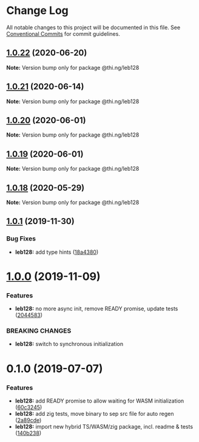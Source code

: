 # Change Log

All notable changes to this project will be documented in this file.
See [Conventional Commits](https://conventionalcommits.org) for commit guidelines.

## [1.0.22](https://github.com/thi-ng/umbrella/compare/@thi.ng/leb128@1.0.21...@thi.ng/leb128@1.0.22) (2020-06-20)

**Note:** Version bump only for package @thi.ng/leb128





## [1.0.21](https://github.com/thi-ng/umbrella/compare/@thi.ng/leb128@1.0.20...@thi.ng/leb128@1.0.21) (2020-06-14)

**Note:** Version bump only for package @thi.ng/leb128





## [1.0.20](https://github.com/thi-ng/umbrella/compare/@thi.ng/leb128@1.0.19...@thi.ng/leb128@1.0.20) (2020-06-01)

**Note:** Version bump only for package @thi.ng/leb128





## [1.0.19](https://github.com/thi-ng/umbrella/compare/@thi.ng/leb128@1.0.18...@thi.ng/leb128@1.0.19) (2020-06-01)

**Note:** Version bump only for package @thi.ng/leb128





## [1.0.18](https://github.com/thi-ng/umbrella/compare/@thi.ng/leb128@1.0.17...@thi.ng/leb128@1.0.18) (2020-05-29)

**Note:** Version bump only for package @thi.ng/leb128





## [1.0.1](https://github.com/thi-ng/umbrella/compare/@thi.ng/leb128@1.0.0...@thi.ng/leb128@1.0.1) (2019-11-30)

### Bug Fixes

* **leb128:** add type hints ([18a4380](https://github.com/thi-ng/umbrella/commit/18a4380336604f4a8fc890296d5c9dce5d9c0cd2))

# [1.0.0](https://github.com/thi-ng/umbrella/compare/@thi.ng/leb128@0.1.5...@thi.ng/leb128@1.0.0) (2019-11-09)

### Features

* **leb128:** no more async init, remove READY promise, update tests ([2044583](https://github.com/thi-ng/umbrella/commit/20445837f5af1891703e1c51fe8db56e69f11c86))

### BREAKING CHANGES

* **leb128:** switch to synchronous initialization

# 0.1.0 (2019-07-07)

### Features

* **leb128:** add READY promise to allow waiting for WASM initialization ([60c3245](https://github.com/thi-ng/umbrella/commit/60c3245))
* **leb128:** add zig tests, move binary to sep src file for auto regen ([2a89cde](https://github.com/thi-ng/umbrella/commit/2a89cde))
* **leb128:** import new hybrid TS/WASM/zig package, incl. readme & tests ([140b238](https://github.com/thi-ng/umbrella/commit/140b238))
